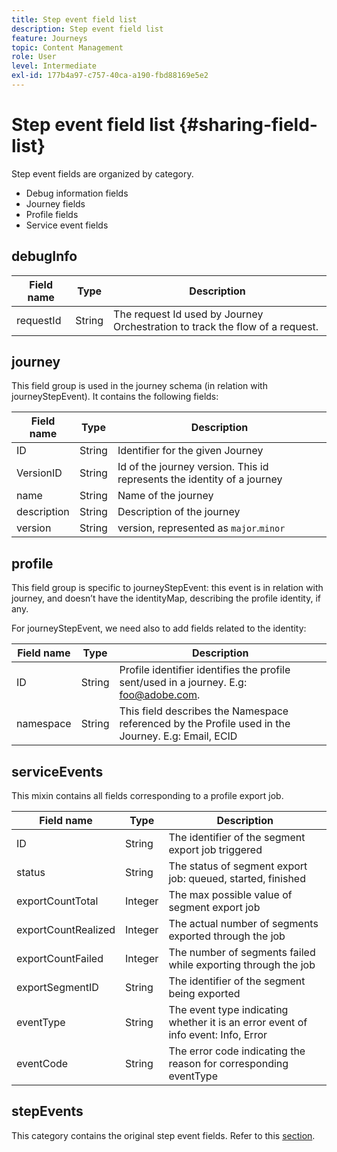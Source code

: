 ```yaml
---
title: Step event field list
description: Step event field list
feature: Journeys
topic: Content Management
role: User
level: Intermediate
exl-id: 177b4a97-c757-40ca-a190-fbd88169e5e2
---
```

# Step event field list {#sharing-field-list}

Step event fields are organized by category.

* Debug information fields
* Journey fields
* Profile fields
* Service event fields

## debugInfo

|Field name|Type|Description|
|---|---|------------|
|requestId|String|The request Id used by Journey Orchestration to track the flow of a request.|

## journey

This field group is used in the journey schema (in relation with journeyStepEvent). It contains the following fields:

|Field name|Type|Description|
|---|---|------------|
|ID|String|Identifier for the given Journey|
|VersionID|String|Id of the journey version. This id represents the identity of a journey|
|name|String|Name of the journey|
|description|String|Description of the journey|
|version|String|version, represented as `major`.`minor`|

## profile

This field group is specific to journeyStepEvent: this event is in relation with journey, and doesn’t have the identityMap, describing the profile identity, if any.

For journeyStepEvent, we need also to add fields related to the identity:

|Field name|Type|Description|
|---|---|------------|
|ID|String|Profile identifier identifies the profile sent/used in a journey. E.g: foo@adobe.com.|
|namespace|String|This field describes the Namespace referenced by the Profile used in the Journey. E.g: Email, ECID|

## serviceEvents

This mixin contains all fields corresponding to a profile export job. 

|Field name|Type|Description|
|---|---|------------|
|ID|String|The identifier of the segment export job triggered|
|status|String|The status of segment export job: queued, started, finished|
|exportCountTotal|Integer|The max possible value of segment export job|
|exportCountRealized|Integer|The actual number of segments exported through the job|
|exportCountFailed|Integer|The number of segments failed while exporting through the job|
|exportSegmentID|String|The identifier of the segment being exported|
|eventType|String|The event type indicating whether it is an error event of info event: Info, Error|
|eventCode|String|The error code indicating the reason for corresponding eventType|

## stepEvents

This category contains the original step event fields. Refer to this [section](../reports/sharing-legacy-fields.md).
